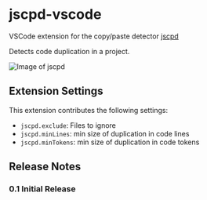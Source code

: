 # jscpd-vscode

VSCode extension for the copy/paste detector [jscpd](https://github.com/kucherenko/jscpd)

Detects code duplication in a project. 

![Image of jscpd](https://github.com/paulhoughton/vscode-jscpd/raw/master/images/demo.gif)

## Extension Settings

This extension contributes the following settings:

* `jscpd.exclude`: Files to ignore
* `jscpd.minLines`: min size of duplication in code lines
* `jscpd.minTokens`: min size of duplication in code tokens

## Release Notes

### 0.1 Initial Release
